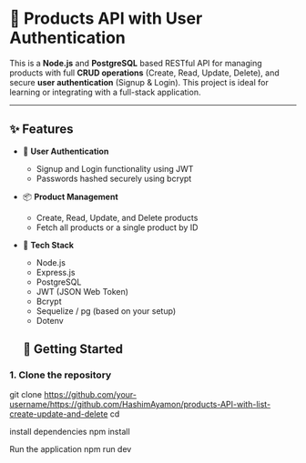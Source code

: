 # 🛒 Products API with User Authentication

This is a **Node.js** and **PostgreSQL** based RESTful API for managing products with full **CRUD operations** (Create, Read, Update, Delete), and secure **user authentication** (Signup & Login). This project is ideal for learning or integrating with a full-stack application.

---

## ✨ Features

- 🔐 **User Authentication**
  - Signup and Login functionality using JWT
  - Passwords hashed securely using bcrypt

- 📦 **Product Management**
  - Create, Read, Update, and Delete products
  - Fetch all products or a single product by ID

- 🧩 **Tech Stack**
  - Node.js
  - Express.js
  - PostgreSQL
  - JWT (JSON Web Token)
  - Bcrypt
  - Sequelize / pg (based on your setup)
  - Dotenv
 

  ## 🚀 Getting Started
### 1. Clone the repository

git clone https://github.com/your-username/https://github.com/HashimAyamon/products-API-with-list-create-update-and-delete
cd 

install dependencies
npm install

Run the application
npm run dev
